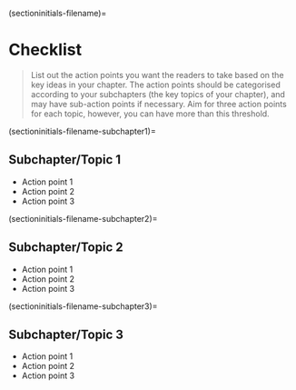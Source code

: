 (sectioninitials-filename)=
# Checklist

> List out the action points you want the readers to take based on the key ideas in your chapter.
> The action points should be categorised according to your subchapters (the key topics of your chapter), and may have sub-action points if necessary.
> Aim for three action points for each topic, however, you can have more than this threshold.

(sectioninitials-filename-subchapter1)=
## Subchapter/Topic 1

- Action point 1
- Action point 2
- Action point 3

(sectioninitials-filename-subchapter2)=
## Subchapter/Topic 2

- Action point 1
- Action point 2
- Action point 3

(sectioninitials-filename-subchapter3)=
## Subchapter/Topic 3

- Action point 1
- Action point 2
- Action point 3

<!-- IMPORTANT!

- Use this template to create for your chapter's checklist. This file should after the main content of your chapter, but before the resources section.

BEFORE YOU GO

- Have a look at the Style Guide and the Maintaining Consistency chapters to ensure that you have followed the relevant recommendations on
  - Avoiding HTML
  - Consecutive headers
  - Labels and cross referencing
  - Using images
  - latin abbreviations
  - References and citations
  - title casing
  - matching headers with reference in table of content

-->